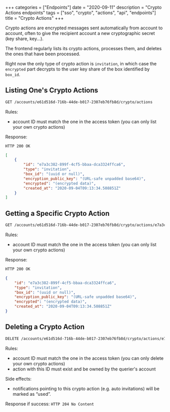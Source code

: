 +++
categories = ["Endpoints"]
date = "2020-09-11"
description = "Crypto Actions endpoints"
tags = ["sso", "crypto", "actions", "api", "endpoints"]
title = "Crypto Actions"
+++

Crypto actions are encrypted messages sent automatically from account to account,
often to give the recipient account a new cryptographic secret (key share, key...).

The frontend regularly lists its crypto actions,
processes them, and deletes the ones that have been processed.

Right now the only type of crypto action is `invitation`,
in which case the `encrypted` part decrypts to
the user key share of the box identified by `box_id`.

## Listing One's Crypto Actions

```bash
GET /accounts/e61d516d-716b-44de-b017-2307eb76fb8d/crypto/actions
```

Rules:

- account ID must match the one in the access token
  (you can only list your own crypto actions)

Response:

```bash
HTTP 200 OK
```
```json
[
    {
        "id": "e7a3c382-899f-4cf5-bbaa-dca3324ffca6",
        "type": "invitation",
        "box_id": "(uuid or null)",
        "encryption_public_key": "(URL-safe unpadded base64)",
        "encrypted": "(encrypted data)",
        "created_at": "2020-09-04T09:13:34.508851Z"
    }
]
```

## Getting a Specific Crypto Action

```bash
GET /accounts/e61d516d-716b-44de-b017-2307eb76fb8d/crypto/actions/e7a3c382-899f-4cf5-bbaa-dca3324ffca6
```

Rules:

- account ID must match the one in the access token
  (you can only list your own crypto actions)

Response:

```bash
HTTP 200 OK
```
```json
{
    "id": "e7a3c382-899f-4cf5-bbaa-dca3324ffca6",
    "type": "invitation",
    "box_id": "(uuid or null)",
    "encryption_public_key": "(URL-safe unpadded base64)",
    "encrypted": "(encrypted data)",
    "created_at": "2020-09-04T09:13:34.508851Z"
}
```

## Deleting a Crypto Action

```bash
DELETE /accounts/e61d516d-716b-44de-b017-2307eb76fb8d/crypto/actions/e7a3c382-899f-4cf5-bbaa-dca3324ffca6
```

Rules:

- account ID must match the one in the access token
  (you can only delete your own crypto actions)
- action with this ID must exist and be owned by the querier's account

Side effects:

- notifications pointing to this crypto action
  (e.g. auto invitations) will be marked as “used”.

Response if success: `HTTP 204 No Content`
